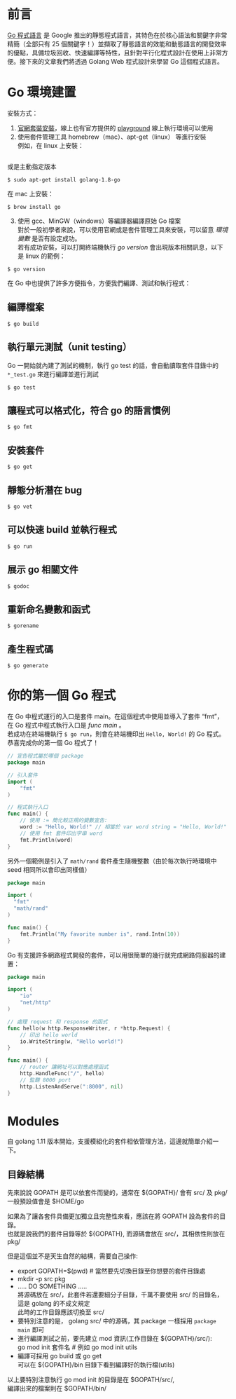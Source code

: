 # [](#前言 "前言")前言

[Go 程式語言](https://en.wikipedia.org/wiki/Go_(programming_language)) 是 Google 推出的靜態程式語言，其特色在於核心語法和關鍵字非常精簡（全部只有 25 個關鍵字！）並擷取了靜態語言的效能和動態語言的開發效率的優點，具備垃圾回收、快速編譯等特性，且針對平行化程式設計在使用上非常方便。接下來的文章我們將透過 Golang Web 程式設計來學習 Go 這個程式語言。 

# [](#Go-環境建置 "Go 環境建置")Go 環境建置

安裝方式： 
1. [官網套裝安裝](https://golang.org/)，線上也有官方提供的 [playground](https://play.golang.org/) 線上執行環境可以使用 
2. 使用套件管理工具 homebrew（mac）、apt-get（linux） 等進行安裝  
例如，在 linux 上安裝：

``` shell $ sudo apt-get install golang-go
```

或是主動指定版本

``` shell
$ sudo apt-get install golang-1.8-go
```

在 mac 上安裝：

``` shell
$ brew install go
```

3. 使用 gcc、MinGW（windows）等編譯器編譯原始 Go 檔案  
 對於一般初學者來說，可以使用官網或是套件管理工具來安裝，可以留意 _環境變數_ 是否有設定成功。   
 若有成功安裝，可以打開終端機執行 _go version_ 會出現版本相關訊息，以下是 linux 的範例：

``` shell
$ go version
```

在 Go 中也提供了許多方便指令，方便我們編譯、測試和執行程式：  

## 編譯檔案

``` shell
$ go build
```

## 執行單元測試（unit testing）  
Go 一開始就內建了測試的機制，執行 go test 的話，會自動讀取套件目錄中的 `*_test.go` 來進行編譯並進行測試

``` shell
$ go test
```

## 讓程式可以格式化，符合 go 的語言慣例

``` shell
$ go fmt
```

## 安裝套件  

``` shell  
$ go get  
```

## 靜態分析潛在 bug

``` shell  
$ go vet
```

## 可以快速 build 並執行程式  

``` shell  
$ go run
```

## 展示 go 相關文件

``` shell  
$ godoc
``` 

## 重新命名變數和函式

``` shell  
$ gorename
```

## 產生程式碼

``` shell
$ go generate
```

# [](#你的第一個-Go-程式 "你的第一個 Go 程式")你的第一個 Go 程式  
 在 Go 中程式運行的入口是套件 main。在這個程式中使用並導入了套件 “fmt”，在 Go 程式中程式執行入口是 _func main_ 。  
 若成功在終端機執行 `$ go run`，則會在終端機印出 `Hello, World!` 的 Go 程式。  
 恭喜完成你的第一個 Go 程式了！

``` go  
// 宣告程式屬於哪個 package
package main

// 引入套件
import (
    "fmt"
)

// 程式執行入口
func main() {
    // 使用 := 簡化較正規的變數宣告:
    word := "Hello, World!" // 相當於 var word string = "Hello, World!"
    // 使用 fmt 套件印出字串 word
    fmt.Println(word)
}
```

另外一個範例是引入了 `math/rand` 套件產生隨機整數（由於每次執行時環境中 seed 相同所以會印出同樣值）

``` go  
package main

import (
  "fmt"
  "math/rand"
)

func main() {
	fmt.Println("My favorite number is", rand.Intn(10))
}
```

Go 有支援許多網路程式開發的套件，可以用很簡單的幾行就完成網路伺服器的建置：

``` go
package main

import (
    "io"
    "net/http"
)

// 處理 request 和 response 的函式
func hello(w http.ResponseWriter, r *http.Request) {
    // 印出 hello world
    io.WriteString(w, "Hello world!")
}

func main() {
    // router 讓網址可以對應處理函式
    http.HandleFunc("/", hello)
    // 監聽 8000 port
    http.ListenAndServe(":8000", nil)
}
```

# Modules

自 golang 1.11 版本開始，支援模組化的套件相依管理方法，這邊就簡單介紹一下。  

## 目錄結構

先來說說 GOPATH 是可以依套件而變的，通常在 ${GOPATH}/ 會有 src/ 及 pkg/
一般預設值會是 $HOME/go 

如果為了讓各套件具備更加獨立且完整性來看，應該在將 GOPATH 設為套件的目錄。  
也就是說我們的套件目錄等於 ${GOPATH}, 而源碼會放在 src/，其相依性則放在 pkg/  

但是這個並不是天生自然的結構，需要自己操作:  
- export GOPATH=$(pwd)  # 當然要先切換目錄至你想要的套件目錄處
- mkdir -p src pkg
- .....  DO SOMETHING .....  
  將源碼放在 src/，此套件若還要細分子目錄，千萬不要使用 src/ 的目錄名，這是 golang 的不成文規定  
  此時的工作目錄應該切換至 src/  
- 要特別注意的是， golang src/ 中的源碼，其 package 一樣採用 `package main` 即可  
- 進行編譯測試之前，要先建立 mod 資訊(工作目錄在 ${GOPATH}/src/):  
  go mod init 套件名   # 例如 go mod init utils
- 編譯可採用 go build 或 go get  
  可以在 ${GOPATH}/bin 目錄下看到編譯好的執行檔(utils)

以上要特別注意執行 go mod init 的目錄是在 $GOPATH/src/,   
編譯出來的檔案則在 $GOPATH/bin/
